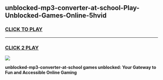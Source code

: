 
## unblocked-mp3-converter-at-school-Play-Unblocked-Games-Online-5hvid
<h3>
<a href="https://premium76.site?title=unblocked-mp3-converter-at-school&ref=25A">CLICK TO PLAY</a></h3>
<hr>

<h3>
<a href="https://premium76.site?title=unblocked-mp3-converter-at-school&ref=25A">CLICK 2 PLAY</a>
  
</h3>

<a href="https://premium76.site?title=unblocked-mp3-converter-at-school&ref=25A"><img src="https://clearcache.store/games.png"></a>


**unblocked-mp3-converter-at-school games unblocked: Your Gateway to Fun and Accessible Online Gaming**
